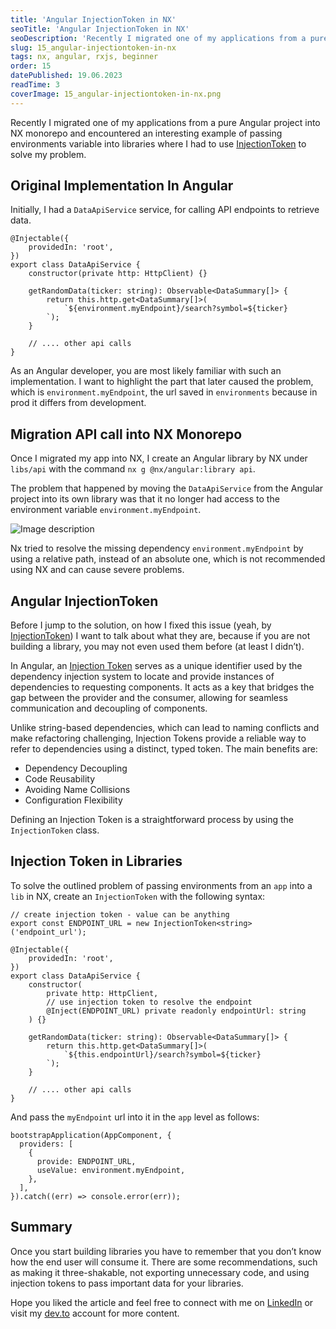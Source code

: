 ```yaml
---
title: 'Angular InjectionToken in NX'
seoTitle: 'Angular InjectionToken in NX'
seoDescription: 'Recently I migrated one of my applications from a pure Angular project into NX monorepo and...'
slug: 15_angular-injectiontoken-in-nx
tags: nx, angular, rxjs, beginner
order: 15
datePublished: 19.06.2023
readTime: 3
coverImage: 15_angular-injectiontoken-in-nx.png
---
```


Recently I migrated one of my applications from a pure Angular project into NX monorepo and encountered an interesting example of passing environments variable into libraries where I had to use [InjectionToken](https://angular.io/api/core/InjectionToken) to solve my problem.

## Original Implementation In Angular

Initially, I had a `DataApiService` service, for calling API endpoints to retrieve data.

```TS
@Injectable({
	providedIn: 'root',
})
export class DataApiService {
	constructor(private http: HttpClient) {}

	getRandomData(ticker: string): Observable<DataSummary[]> {
		return this.http.get<DataSummary[]>(
			`${environment.myEndpoint}/search?symbol=${ticker}
		`);
	}

	// .... other api calls
}
```

As an Angular developer, you are most likely familiar with such an implementation. I want to highlight the part that later caused the problem, which is `environment.myEndpoint`, the url saved in `environments` because in prod it differs from development.

## Migration API call into NX Monorepo

Once I migrated my app into NX, I create an Angular library by NX under `libs/api` with the command `nx g @nx/angular:library api`.

The problem that happened by moving the `DataApiService` from the Angular project into its own library was that it no longer had access to the environment variable `environment.myEndpoint`.

![Image description](https://dev-to-uploads.s3.amazonaws.com/uploads/articles/d4u6j24xxwivybgvgu6m.png)

Nx tried to resolve the missing dependency `environment.myEndpoint` by using a relative path, instead of an absolute one, which is not recommended using NX and can cause severe problems.

## Angular InjectionToken

Before I jump to the solution, on how I fixed this issue (yeah, by [InjectionToken](https://angular.io/api/core/InjectionToken)) I want to talk about what they are, because if you are not building a library, you may not even used them before (at least I didn’t).

In Angular, an [Injection Token](https://blog.angular-university.io/angular-dependency-injection/) serves as a unique identifier used by the dependency injection system to locate and provide instances of dependencies to requesting components. It acts as a key that bridges the gap between the provider and the consumer, allowing for seamless communication and decoupling of components.

Unlike string-based dependencies, which can lead to naming conflicts and make refactoring challenging, Injection Tokens provide a reliable way to refer to dependencies using a distinct, typed token. The main benefits are:

- Dependency Decoupling
- Code Reusability
- Avoiding Name Collisions
- Configuration Flexibility

Defining an Injection Token is a straightforward process by using the `InjectionToken` class.

## Injection Token in Libraries

To solve the outlined problem of passing environments from an `app` into a `lib` in NX, create an `InjectionToken` with the following syntax:

```TS
// create injection token - value can be anything
export const ENDPOINT_URL = new InjectionToken<string>('endpoint_url');

@Injectable({
	providedIn: 'root',
})
export class DataApiService {
	constructor(
		private http: HttpClient,
		// use injection token to resolve the endpoint
		@Inject(ENDPOINT_URL) private readonly endpointUrl: string
	) {}

	getRandomData(ticker: string): Observable<DataSummary[]> {
		return this.http.get<DataSummary[]>(
			`${this.endpointUrl}/search?symbol=${ticker}
		`);
	}

	// .... other api calls
}
```

And pass the `myEndpoint` url into it in the `app` level as follows:

```TS
bootstrapApplication(AppComponent, {
  providers: [
    {
      provide: ENDPOINT_URL,
      useValue: environment.myEndpoint,
    },
  ],
}).catch((err) => console.error(err));
```

## Summary

Once you start building libraries you have to remember that you don’t know how the end user will consume it. There are some recommendations, such as making it three-shakable, not exporting unnecessary code, and using injection tokens to pass important data for your libraries.

Hope you liked the article and feel free to connect with me on [LinkedIn](https://www.linkedin.com/in/eduard-krivanek) or visit my [dev.to](https://dev.to/krivanek06) account for more content.
